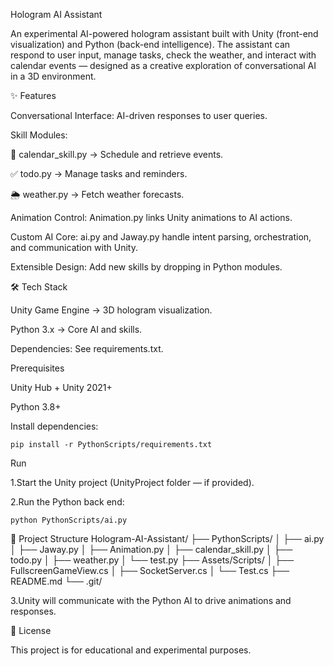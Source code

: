 
Hologram AI Assistant

An experimental AI-powered hologram assistant built with Unity (front-end visualization) and Python (back-end intelligence).
The assistant can respond to user input, manage tasks, check the weather, and interact with calendar events — designed as a creative exploration of conversational AI in a 3D environment.


✨ Features

Conversational Interface: AI-driven responses to user queries.

Skill Modules:

📅 calendar_skill.py → Schedule and retrieve events.

✅ todo.py → Manage tasks and reminders.

🌦️ weather.py → Fetch weather forecasts.

Animation Control: Animation.py links Unity animations to AI actions.

Custom AI Core: ai.py and Jaway.py handle intent parsing, orchestration, and communication with Unity.

Extensible Design: Add new skills by dropping in Python modules.

🛠️ Tech Stack

Unity Game Engine → 3D hologram visualization.

Python 3.x → Core AI and skills.

Dependencies: See requirements.txt.

Prerequisites

Unity Hub + Unity 2021+

Python 3.8+

Install dependencies:

    pip install -r PythonScripts/requirements.txt

Run

1.Start the Unity project (UnityProject folder — if provided).

2.Run the Python back end:

    python PythonScripts/ai.py


📂 Project Structure
    Hologram-AI-Assistant/
    ├── PythonScripts/
    │   ├── ai.py
    │   ├── Jaway.py
    │   ├── Animation.py
    │   ├── calendar_skill.py
    │   ├── todo.py
    │   ├── weather.py
    │   └── test.py
    ├── Assets/Scripts/
    │   ├── FullscreenGameView.cs
    │   ├── SocketServer.cs
    │   └── Test.cs
    ├── README.md
    └── .git/    


3.Unity will communicate with the Python AI to drive animations and responses.

📜 License

This project is for educational and experimental purposes.

